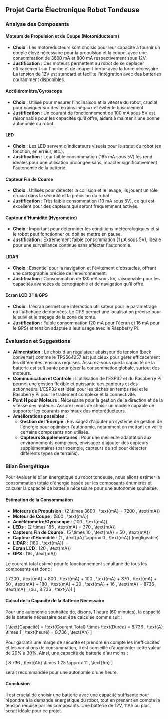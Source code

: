## Projet Carte Électronique Robot Tondeuse

### Analyse des Composants

#### Moteurs de Propulsion et de Coupe (Motoréducteurs)
- **Choix** : Les motoréducteurs sont choisis pour leur capacité à fournir un couple élevé nécessaire pour la propulsion et la coupe, avec une consommation de 3600 mA et 800 mA respectivement sous 12V.
- **Justification** : Ces moteurs permettent au robot de se déplacer efficacement sur l'herbe et de couper l'herbe avec la force nécessaire. La tension de 12V est standard et facilite l'intégration avec des batteries couramment disponibles.

#### Accéléromètre/Gyroscope
- **Choix** : Utilisé pour mesurer l'inclinaison et la vitesse du robot, crucial pour naviguer sur des terrains inégaux et éviter le basculement.
- **Justification** : Un courant de fonctionnement de 100 mA sous 5V est raisonnable pour les capacités qu'il offre, aidant à maintenir une bonne autonomie du robot.

#### LED
- **Choix** : Les LED servent d'indicateurs visuels pour le statut du robot (en fonction, en erreur, etc.).
- **Justification** : Leur faible consommation (185 mA sous 5V) les rend idéales pour une utilisation prolongée sans impacter significativement l'autonomie de la batterie.

#### Capteur Fin de Course
- **Choix** : Utilisés pour détecter la collision et le levage, ils jouent un rôle crucial dans la sécurité et la précision du robot.
- **Justification** : Très faible consommation (10 mA sous 5V), ce qui est excellent pour des capteurs qui seront fréquemment activés.

#### Capteur d'Humidité (Hygromètre)
- **Choix** : Important pour déterminer les conditions météorologiques et si le robot peut fonctionner ou doit se mettre en pause.
- **Justification** : Extrêmement faible consommation (1 µA sous 5V), idéale pour une surveillance continue sans affecter l'autonomie.

#### LIDAR
- **Choix** : Essentiel pour la navigation et l'évitement d'obstacles, offrant une cartographie précise de l'environnement.
- **Justification** : Consommation de 180 mA sous 5V, raisonnable pour les capacités avancées de cartographie et de navigation qu'il offre.

#### Ecran LCD 3" & GPS
- **Choix** : L'écran permet une interaction utilisateur pour le paramétrage ou l'affichage de données. Le GPS permet une localisation précise pour le suivi et le traçage de la zone de tonte.
- **Justification** : Faible consommation (20 mA pour l'écran et 16 mA pour le GPS) et tension adaptée à leur usage avec le Raspberry Pi.

### Évaluation et Suggestions

- **Alimentation** : Le choix d'un régulateur abaisseur de tension (buck converter) comme le TPS564257 est judicieux pour gérer efficacement les différentes tensions requises. Assurez-vous que la capacité de la batterie est suffisante pour gérer la consommation globale, surtout des moteurs.
- **Communication et Contrôle** : L'utilisation de l'ESP32 et du Raspberry Pi permet une gestion flexible et puissante des capteurs et des actionneurs. L'ESP32 est idéal pour les tâches en temps réel et le Raspberry Pi pour le traitement complexe et la connectivité.
- **Pont H pour Moteurs** : Nécessaire pour la gestion de la direction et de la vitesse des moteurs. Assurez-vous de choisir un modèle capable de supporter les courants maximaux des motoréducteurs.
- **Améliorations possibles** :
  - **Gestion de l'Énergie** : Envisagez d'ajouter un système de gestion de l'énergie pour optimiser l'autonomie, notamment en mettant en veille certains composants non utilisés.
  - **Capteurs Supplémentaires** : Pour une meilleure adaptation aux environnements complexes, envisagez d'ajouter des capteurs supplémentaires (par exemple, capteurs de sol pour détecter différents types de terrains).

### Bilan Énergétique

Pour évaluer le bilan énergétique du robot tondeuse, nous allons estimer la consommation totale d'énergie basée sur les composants énumérés et calculer la capacité de batterie nécessaire pour une autonomie souhaitée.

#### Estimation de la Consommation

- **Moteurs de Propulsion** : \(2 \times 3600 \, \text{mA} = 7200 \, \text{mA}\)
- **Moteur de Coupe** : \(800 \, \text{mA}\)
- **Accéléromètre/Gyroscope** : \(100 \, \text{mA}\)
- **LEDs** : \(2 \times 185 \, \text{mA} = 370 \, \text{mA}\)
- **Capteurs Fin de Course** : \(5 \times 10 \, \text{mA} = 50 \, \text{mA}\)
- **Capteur d'Humidité** : \(1 \, \text{µA} \approx 0 \, \text{mA}\) (négligeable)
- **LIDAR** : \(180 \, \text{mA}\)
- **Ecran LCD** : \(20 \, \text{mA}\)
- **GPS** : \(16 \, \text{mA}\)

Le courant total estimé pour le fonctionnement simultané de tous les composants est donc :

\[
7200 \, \text{mA} + 800 \, \text{mA} + 100 \, \text{mA} + 370 \, \text{mA} + 50 \, \text{mA} + 180 \, \text{mA} + 20 \, \text{mA} + 16 \, \text{mA} = 8736 \, \text{mA} \, (ou \, 8.736 \, \text{A})
\]

#### Calcul de la Capacité de la Batterie Nécessaire

Pour une autonomie souhaitée de, disons, 1 heure (60 minutes), la capacité de la batterie nécessaire peut être calculée comme suit :

\[
\text{Capacité} = \text{Courant Total} \times \text{Durée} = 8.736 \, \text{A} \times 1 \, \text{heure} = 8.736 \, \text{Ah}
\]

Pour garantir une marge de sécurité et prendre en compte les inefficacités et les variations de consommation, il est conseillé d'augmenter cette valeur de 20% à 30%. Ainsi, une capacité de batterie d'au moins :

\[
8.736 \, \text{Ah} \times 1.25 \approx 11 \, \text{Ah}
\]

serait recommandée pour une autonomie d'une heure.

#### Conclusion

Il est crucial de choisir une batterie avec une capacité suffisante pour répondre à la demande énergétique du robot, tout en prenant en compte la tension requise par les composants. Une batterie de 12V, 11Ah ou plus, serait idéale pour ce projet.
